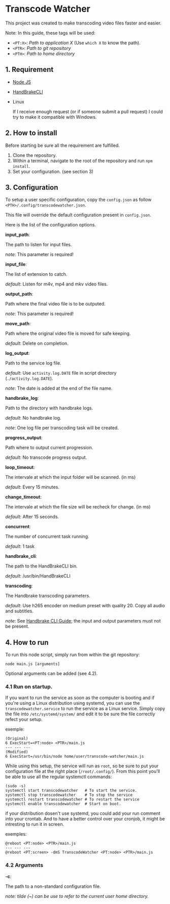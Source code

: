 # Transcode Watcher

This project was created to make transcoding video files faster and easier.

Note:
   In this guide, these tags will be used:

   * `<PT:X>`: *Path to application X* (Use `which X` to know the path).
   * `<PTR>`: *Path to git repository*
   * `<PTH>`: *Path to home directory*

## 1. Requirement

* [Node JS](https://nodejs.org/en/download/)
* [HandBrakeCLI](https://handbrake.fr/downloads.php)
* Linux
   
   If I receive enough request (or if someone submit a pull request) I could try to make it compatible with Windows.

## 2. How to install

Before starting be sure all the requirement are fulfilled.

1. Clone the repository.
2. Within a terminal, navigate to the root of the repository and run `npm install`.
3. Set your configuration. (see section 3)

## 3. Configuration

To setup a user specific configuration, copy the `config.json` as follow `<PTH>/.config/transcodewatcher.json`.

This file will override the default configuration present in `config.json`.

Here is the list of the configuration options.

**input_path**:
	
   The path to listen for input files.
   
   *note*: This parameter is required!

**input_file**:
	
   The list of extension to catch.
   
   *default*: Listen for m4v, mp4 and mkv video files.

**output_path**:
	
   Path where the final video file is to be outputed.
   
   *note*: This parameter is required!

**move_path**:
	
   Path where the original video file is moved for safe keeping.
   
   *default*: Delete on completion.

**log_output**:
	
   Path to the service log file.
   
   *default*: Use `activity.log.DATE` file in script directory (`./activity.log.DATE`).
   
   *note*: The date is added at the end of the file name.

**handbrake_log**:
	
   Path to the directory with handbrake logs.
   
   *default*: No handbrake log.
   
   *note*: One log file per transcoding task will be created.

**progress_output**:

   Path where to output current progression.
   
   *default*: No transcode progress output.

**loop_timeout**:

   The intervale at which the input folder will be scanned. (in ms)
   
   *default*: Every 15 minutes.

**change_timeout**:

   The intervale at which the file size will be recheck for change. (in ms)
   
   *default*: After 15 seconds.

**concurrent**:

   The number of concurrent task running.
   
   *default*: 1 task

**handbrake_cli**:

   The path to the HandBrakeCLI bin.
   
   *default*: /usr/bin/HandBrakeCLI

**transcoding**:

   The Handbrake transcoding parameters.
   
   *default*: Use h265 encoder on medium preset with quality 20. Copy all audio and subtitles.
   
   *note*: See [Handbrake CLI Guide](https://handbrake.fr/docs/en/latest/cli/cli-guide.html); the input and output parameters must not be present.

## 4. How to run

To run this node script, simply run from within the git repository:

```
node main.js [arguments]
```

Optional arguments can be added (see 4.2).

### 4.1 Run on startup.

If you want to run the service as soon as the computer is booting and if you're using a Linux distribution using systemd, you can use the `transcodewatcher.service` to run the service as a Linux service.
Simply copy the file into `/etc/systemd/system/` and edit it to be sure the file correctly refect your setup.

exemple:

```
(Original)
6 ExecStart=<PT:node> <PTR>/main.js
--- --- ---
(Modified)
6 ExecStart=/usr/bin/node home/user/transcode-watcher/main.js
```

While using this setup, the service will run as `root`, so be sure to put your configuration file at the right place (`/root/.config/`).
From this point you'll be able to use all the regular systemctl commands:

```
(sudo -s)
systemctl start transcodewatcher   # To start the service.
systemctl stop transcodewatcher    # To stop the service
systemctl restart transcodewatcher # To restart the service
systemctl enable transcodewatcher  # Start on boot.
```

if your distribution dosen't use systemd, you could add your run comment into your crontab.
And to have a better control over your cronjob, it might be intresting to run it in screen.

exemples:

```
@reboot <PT:node> <PTR>/main.js
--- --- ---
@reboot <PT:screen> -dmS TranscodeWatcher <PT:node> <PTR>/main.js
```

### 4.2 Arguments

**-c**: 

   The path to a non-standard configuration file.
   
   *note: tilde (~) can be use to refer to the current user home directory.*
